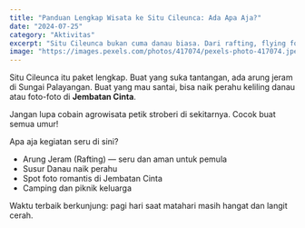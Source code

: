 ```yaml
---
title: "Panduan Lengkap Wisata ke Situ Cileunca: Ada Apa Aja?"
date: "2024-07-25"
category: "Aktivitas"
excerpt: "Situ Cileunca bukan cuma danau biasa. Dari rafting, flying fox, sampai jembatan cinta yang ikonik, semua ada di sini. Yuk, kita bedah tuntas!"
image: "https://images.pexels.com/photos/417074/pexels-photo-417074.jpeg"
---
```


Situ Cileunca itu paket lengkap. Buat yang suka tantangan, ada arung jeram di Sungai Palayangan. Buat yang mau santai, bisa naik perahu keliling danau atau foto-foto di **Jembatan Cinta**.

Jangan lupa cobain agrowisata petik stroberi di sekitarnya. Cocok buat semua umur!

Apa aja kegiatan seru di sini?

- Arung Jeram (Rafting) — seru dan aman untuk pemula
- Susur Danau naik perahu
- Spot foto romantis di Jembatan Cinta
- Camping dan piknik keluarga

Waktu terbaik berkunjung: pagi hari saat matahari masih hangat dan langit cerah.
